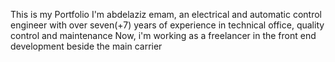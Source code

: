 This is my Portfolio 
I'm abdelaziz emam, an electrical and automatic control engineer with over seven(+7) years of experience in technical office, quality control and maintenance
Now, i'm working as a freelancer in the front end development beside the main carrier

